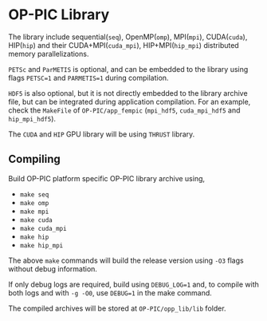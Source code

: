 # OP-PIC Library

The library include sequential(`seq`), OpenMP(`omp`), MPI(`mpi`), CUDA(`cuda`), HIP(`hip`) and their CUDA+MPI(`cuda_mpi`), HIP+MPI(`hip_mpi`) distributed memory parallelizations. 

`PETSc` and `ParMETIS` is optional, and can be embedded to the library using flags `PETSC=1` and `PARMETIS=1` during compilation. 

`HDF5` is also optional, but it is not directly embedded to the library archive file, but can be integrated during application compilation. 
For an example, check the `MakeFile` of `OP-PIC/app_fempic` (`mpi_hdf5`, `cuda_mpi_hdf5` and `hip_mpi_hdf5`).

The `CUDA` and `HIP` GPU library will be using `THRUST` library.

## Compiling

Build OP-PIC platform specific OP-PIC library archive using,
 * `make seq`
 * `make omp`
 * `make mpi`
 * `make cuda`
 * `make cuda_mpi`
 * `make hip`
 * `make hip_mpi`

The above `make` commands will build the release version using `-O3` flags without debug information.

If only debug logs are required, build using `DEBUG_LOG=1` and, to compile with both logs and with `-g -O0`, use `DEBUG=1` in the make command.

The compiled archives will be stored at `OP-PIC/opp_lib/lib` folder.